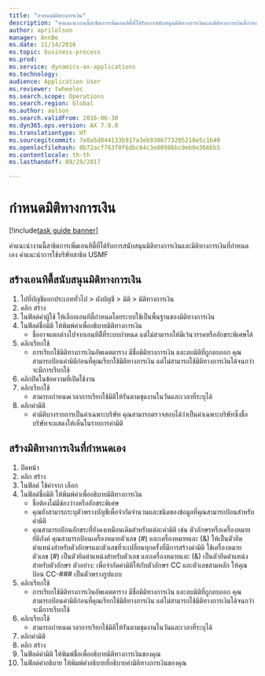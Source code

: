 ```yaml
--- 
title: "กำหนดมิติทางการเงิน"
description: "คำแนะนำงานนี้สาธิตการเพิ่มเอนทิตี้ที่ได้รับการสนับสนุนมิติทางการเงินและมิติทางการเงินที่กำหนดเอง "
author: aprilolson
manager: AnnBe
ms.date: 11/14/2016
ms.topic: business-process
ms.prod: 
ms.service: dynamics-ax-applications
ms.technology: 
audience: Application User
ms.reviewer: twheeloc
ms.search.scope: Operations
ms.search.region: Global
ms.author: aolson
ms.search.validFrom: 2016-06-30
ms.dyn365.ops.version: AX 7.0.0
ms.translationtype: HT
ms.sourcegitcommit: 7e0a5d044133b917a3eb9386773205218e5c1b40
ms.openlocfilehash: 0b72acf763f0f6dbc64c3e00986bc9eb0e366bb5
ms.contentlocale: th-th
ms.lasthandoff: 09/29/2017

---
```

# <a name="define-financial-dimensions"></a>กำหนดมิติทางการเงิน

[!include[task guide banner](../../includes/task-guide-banner.md)]

คำแนะนำงานนี้สาธิตการเพิ่มเอนทิตี้ที่ได้รับการสนับสนุนมิติทางการเงินและมิติทางการเงินที่กำหนดเอง   คำแนะนำการใช้บริษัทสาธิต USMF


## <a name="create-an-entity-backed-financial-dimension"></a>สร้างเอนทิตี้สนับสนุนมิติทางการเงิน
1. ไปที่บัญชีแยกประเภททั่วไป > ผังบัญชี > มิติ > มิติทางการเงิน
2. คลิก สร้าง
3. ในฟิลด์ค่าผู้ใช้ ให้เลือกเอนทิตี้กำหนดโดยระบบใช้เป็นพื้นฐานของมิติทางการเงิน 
4. ในฟิลด์ชื่อมิติ ให้พิมพ์ค่าเพื่ออธิบายมิติทางการเงิน
    * ชื่ออาจแตกต่างไปจากเอนทิตีิที่ระบบกำหนด แต่ไม่สามารถให้มีเว้นวรรคหรืออักขระพิเศษได้  
5. คลิกเรียกใช้
    * การเรียกใช้มิติทางการเงินอัพเดตตาราง มีชื่อมิติทางการเงิน และลบมิติที่ถูกลบออก  คุณสามารถป้อนค่ามิติก่อนที่คุณเรียกใช้มิติทางการเงิน แต่ไม่สามารถใช้มิติทางการเงินได้จนกว่าจะมีการเรียกใช้  
6. คลิกปิดในข้อความที่เปิดใช้งาน
7. คลิกเรียกใช้
    * สามารถกำหนดเวลาการเรียกใช้มิติให้รันตามชุดงานในวันและเวลาที่ระบุได้  
8. คลิกค่ามิติ
    * ค่ามิติบางรายการเป็นค่าเฉพาะบริษัท  คุณสามารถตรวจสอบได้ว่าเป็นค่าเฉพาะบริษัทซึ่งชื่อบริษัทจะแสดงให้เห็นในรายการค่ามิติ  

## <a name="create-a-custom-financial-dimension"></a>สร้างมิติทางการเงินที่กำหนดเอง
1. ปิดหน้า
2. คลิก สร้าง
3. ในฟิลด์ ใช้ค่าจาก เลือก <Custom dimension>
4. ในฟิลด์ชื่อมิติ ให้พิมพ์ค่าเพื่ออธิบายมิติทางการเงิน
    * ชื่อต้องไม่มีช่องว่างหรืออักขระพิเศษ  
    * คุณยังสามารถระบุตัวพรางบัญชีเพื่อจำกัดจำนวนและชนิดของข้อมูลที่คุณสามารถป้อนสำหรับค่ามิติ   
    * คุณสามารถป้อนอักขระที่ยังคงเหมือนเดิมสำหรับแต่ละค่ามิติ เช่น ตัวอักษรหรือเครื่องหมายยัติภังค์ คุณสามารถป้อนเครื่องหมายตัวเลข (#) และเครื่องหมายและ (&) ให้เป็นตัวยึดตำแหน่งสำหรับตัวอักษรและตัวเลขที่จะเปลี่ยนทุกครั้งที่มีการสร้างค่ามิติ ใช้เครื่องหมายตัวเลข (#) เป็นตัวยึดตำแหน่งสำหรับตัวเลข และเครื่องหมายและ (&) เป็นตัวยึดตำแหน่งสำหรับตัวอักษร  ตัวอย่าง: เพื่อจำกัดค่ามิติให้กับตัวอักษร CC และตัวเลขสามหลัก ให้คุณป้อน CC-### เป็นตัวพรางรูปแบบ  
5. คลิกเรียกใช้
    * การเรียกใช้มิติทางการเงินอัพเดตตาราง มีชื่อมิติทางการเงิน และลบมิติที่ถูกลบออก  คุณสามารถป้อนค่ามิติก่อนที่คุณเรียกใช้มิติทางการเงิน แต่ไม่สามารถใช้มิติทางการเงินได้จนกว่าจะมีการเรียกใช้  
6. คลิกเรียกใช้
    * สามารถกำหนดเวลาการเรียกใช้มิติให้รันตามชุดงานในวันและเวลาที่ระบุได้  
7. คลิกค่ามิติ
8. คลิก สร้าง
9. ในฟิลด์ค่ามิติ ให้พิมพ์ชื่อเพื่ออธิบายมิติทางการเงินของคุณ
10. ในฟิลด์คำอธิบาย ให้พิมพ์คำอธิบายที่อธิบายค่ามิติทางการเงินของคุณ


